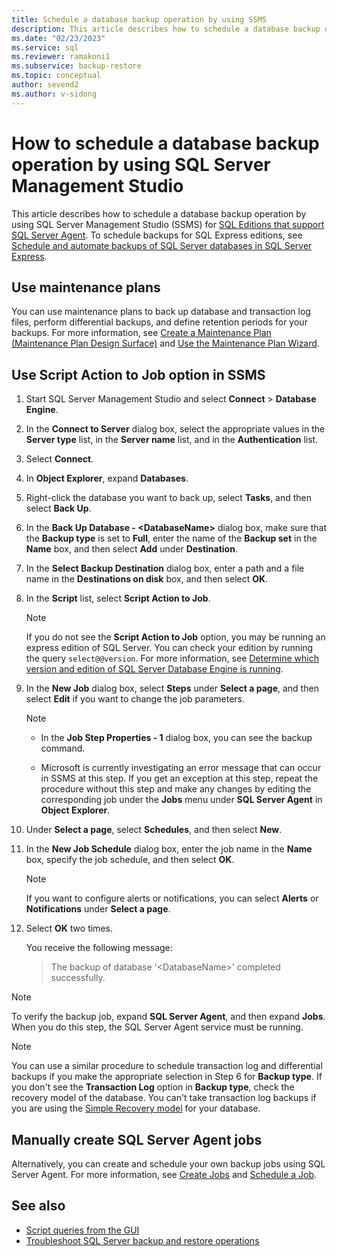 ```yaml
---
title: Schedule a database backup operation by using SSMS
description: This article describes how to schedule a database backup operation by using SQL Server Management Studio.
ms.date: "02/23/2023"
ms.service: sql
ms.reviewer: ramakoni1
ms.subservice: backup-restore
ms.topic: conceptual
author: sevend2
ms.author: v-sidong
---
```


# How to schedule a database backup operation by using SQL Server Management Studio

This article describes how to schedule a database backup operation by using SQL Server Management Studio (SSMS) for [SQL Editions that support SQL Server Agent](/sql/sql-server/editions-and-components-of-sql-server-2019#SSMS). To schedule backups for SQL Express editions, see [Schedule and automate backups of SQL Server databases in SQL Server Express](/troubleshoot/sql/database-engine/backup-restore/schedule-automate-backup-database).

## Use maintenance plans

You can use maintenance plans to back up database and transaction log files, perform differential backups, and define retention periods for your backups. For more information, see [Create a Maintenance Plan (Maintenance Plan Design Surface)](/sql/relational-databases/maintenance-plans/create-a-maintenance-plan-maintenance-plan-design-surface) and [Use the Maintenance Plan Wizard](/sql/relational-databases/maintenance-plans/use-the-maintenance-plan-wizard).

## Use Script Action to Job option in SSMS

1. Start SQL Server Management Studio and select **Connect** > **Database Engine**.
1. In the **Connect to Server** dialog box, select the appropriate values in the **Server type** list, in the **Server name** list, and in the **Authentication** list.
1. Select **Connect**.
1. In **Object Explorer**, expand **Databases**.
1. Right-click the database you want to back up, select **Tasks**, and then select **Back Up**.
1. In the **Back Up Database - \<DatabaseName>** dialog box, make sure that the **Backup type** is set to **Full**, enter the name of the **Backup set** in the **Name** box, and then select **Add** under **Destination**.
1. In the **Select Backup Destination** dialog box, enter a path and a file name in the **Destinations on disk** box, and then select **OK**.

1. In the **Script** list, select **Script Action to Job**.

    > [!NOTE]
    > If you do not see the **Script Action to Job** option, you may be running an express edition of SQL Server. You can check your edition by running the query `select@@version`. For more information, see [Determine which version and edition of SQL Server Database Engine is running](/troubleshoot/sql/releases/find-my-sql-version).

1. In the **New Job** dialog box, select **Steps** under **Select a page**, and then select **Edit** if you want to change the job parameters.

    > [!NOTE]
    > - In the **Job Step Properties - 1** dialog box, you can see the backup command.
    >
    > - Microsoft is currently investigating an error message that can occur in SSMS at this step. If you get an exception at this step, repeat the procedure without this step and make any changes by editing the corresponding job under the **Jobs** menu under **SQL Server Agent** in **Object Explorer**.

1. Under **Select a page**, select **Schedules**, and then select **New**.

1. In the **New Job Schedule** dialog box, enter the job name in the **Name** box, specify the job schedule, and then select **OK**.

    > [!NOTE]
    > If you want to configure alerts or notifications, you can select **Alerts** or **Notifications** under **Select a page**.

1. Select **OK** two times.

   You receive the following message:

   > The backup of database '\<DatabaseName>' completed successfully.

> [!NOTE]
> To verify the backup job, expand **SQL Server Agent**, and then expand **Jobs**. When you do this step, the SQL Server Agent service must be running.

> [!NOTE]
> You can use a similar procedure to schedule transaction log and differential backups if you make the appropriate selection in Step 6 for **Backup type**. If you don't see the **Transaction Log** option in **Backup type**, check the recovery model of the database. You can't take transaction log backups if you are using the [Simple Recovery model](/sql/relational-databases/backup-restore/recovery-models-sql-server) for your database.

## Manually create SQL Server Agent jobs

Alternatively, you can create and schedule your own backup jobs using SQL Server Agent. For more information, see [Create Jobs](/sql/ssms/agent/create-jobs) and [Schedule a Job](/sql/ssms/agent/schedule-a-job).

## See also

- [Script queries from the GUI](/sql/ssms/tutorials/scripting-ssms#script-queries-from-the-gui)
- [Troubleshoot SQL Server backup and restore operations](/troubleshoot/sql/database-engine/backup-restore/backup-restore-operations)
